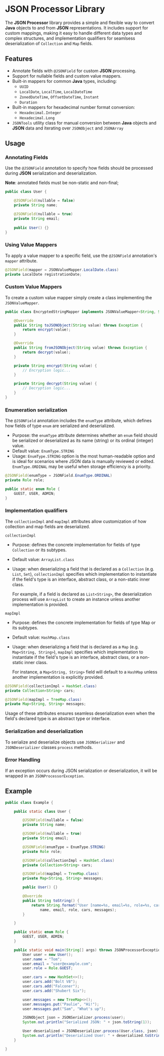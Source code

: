 # JSON Processor Library

The **JSON Processor** library provides a simple and flexible way to convert **Java** objects to and from **JSON** representations. It includes support for custom mappings, making it easy to handle different data types and complex structures, and implementation qualifiers for seamlsess deserialization of `Collection` and `Map` fields.

## Features

- Annotate fields with `@JSONField` for custom **JSON** processing.
- Support for nullable fields and custom value mappers.
- Built-in mappers for common **Java** types, including:
  - `UUID`
  - `LocalDate`, `LocalTime`, `LocalDateTime`
  - `ZonedDateTime`, `OffsetDateTime`, `Instant`
  - `Duration`
- Built-in mappers for hexadecimal number format conversion:
  - `Hexadecimal.Integer`
  - `Hexadecimal.Long`
- `JSONTools` utility class for manual conversion between **Java** objects and **JSON** data and iterating over `JSONObject` and `JSONArray`

## Usage

### Annotating Fields

Use the `@JSONField` annotation to specify how fields should be processed during **JSON** serialization and deserialization.

**Note**: annotated fields must be non-static and non-final;

```java
public class User {

    @JSONField(nullable = false)
    private String name;

    @JSONField(nullable = true)
    private String email;
    
    public User() {}
}
```

### Using Value Mappers

To apply a value mapper to a specific field, use the `@JSONField` annotation's `mapper` attribute.

```java
@JSONField(mapper = JSONValueMapper.LocalDate.class)
private LocalDate registrationDate;
```

### Custom Value Mappers

To create a custom value mapper simply create a class implementing the `JSONValueMapper`.

```java
public class EncryptedStringMapper implements JSONValueMapper<String, String> {

    @Override
    public String toJSONObject(String value) throws Exception {
        return encrypt(value);
    }

    @Override
    public String fromJSONObject(String value) throws Exception {
        return decrypt(value);
    }

    private String encrypt(String value) {
        // Encryption logic...
    }

    private String decrypt(String value) {
        // Decryption logic...
    }
}
```

### Enumeration serialization

The `@JSONField` annotation includes the `enumType` attribute, which defines how fields of type `enum` are serialized and deserialized.

- Purpose: the `enumType` attribute determines whether an `enum` field should be serialized or deserialized as its name (string) or its ordinal (integer) value.
- Default value: `EnumType.STRING`
- Usage: `EnumType.STRING` option is the most human-readable option and is ideal for scenarios where JSON data is manually reviewed or edited. `EnumType.ORDINAL` may be useful when storage efficiency is a priority.

```java
@JSONField(enumType = JSONField.EnumType.ORDINAL)
private Role role;

public static enum Role {
    GUEST, USER, ADMIN;
}
```

### Implementation qualifiers

The `collectionImpl` and `mapImpl` attributes allow customization of how collection and map fields are deserialized.

`collectionImpl`

- Purpose: defines the concrete implementation for fields of type `Collection` or its subtypes.
- Default value: `ArrayList.class`
- Usage: when deserializing a field that is declared as a `Collection` (e.g. `List`, `Set`), `collectionImpl` specifies which implementation to instantiate if the field's type is an interface, abstract class, or a non-static inner class. 

  For example, if a field is declared as `List<String>`, the deserialization process will use `ArrayList` to create an instance unless another implementation is provided.
   
`mapImpl`

- Purpose: defines the concrete implementation for fields of type Map or its subtypes.
- Default value: `HashMap.class`
- Usage: when deserializing a field that is declared as a `Map` (e.g. `Map<String, String>`), `mapImpl` specifies which implementation to instantiate if the field's type is an interface, abstract class, or a non-static inner class.

  For instance, a `Map<String, String>` field will default to a `HashMap` unless another implementation is explicitly provided.

```java
@JSONField(collectionImpl = HashSet.class)
private Collection<String> cars;

@JSONField(mapImpl = TreeMap.class)
private Map<String, String> messages;
```

Usage of these attributes ensures seamless deserialization even when the field's declared type is an abstract type or interface.

### Serialization and deserialization

To serialize and deserialize objects use `JSONSerializer` and `JSONDeserializer` classes `process` methods.

### Error Handling

If an exception occurs during JSON serialization or deserialization, it will be wrapped in an `JSONProcessorException`.

## Example

```java
public class Example {

	public static class User {

		@JSONField(nullable = false)
		private String name;

		@JSONField(nullable = true)
		private String email;

		@JSONField(enumType = EnumType.STRING)
		private Role role;

		@JSONField(collectionImpl = HashSet.class)
		private Collection<String> cars;

		@JSONField(mapImpl = TreeMap.class)
		private Map<String, String> messages;

		public User() {}

		@Override
		public String toString() {
			return String.format("User [name=%s, email=%s, role=%s, cars=%s, messages=%s]", 
				name, email, role, cars, messages);
		}

	}

	public static enum Role {
		GUEST, USER, ADMIN;
	}

	public static void main(String[] args) throws JSONProcessorException {
		User user = new User();
		user.name = "Tom";
		user.email = "user@example.com";
		user.role = Role.GUEST;

		user.cars = new HashSet<>();
		user.cars.add("Bolt V8");
		user.cars.add("Falconer");
		user.cars.add("Shubert Six");

		user.messages = new TreeMap<>();
		user.messages.put("Paulie", "Hi!");
		user.messages.put("Sam", "What's up");

		JSONObject json = JSONSerializer.process(user);
		System.out.println("Serialized JSON: " + json.toString(1));

		User deserialized = JSONDeserializer.process(User.class, json);
		System.out.println("Deserialized User: " + deserialized.toString());
	}

}
```